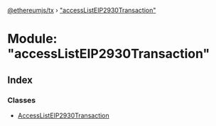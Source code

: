 [@ethereumjs/tx](../README.md) › ["accessListEIP2930Transaction"](_accesslisteip2930transaction_.md)

# Module: "accessListEIP2930Transaction"

## Index

### Classes

* [AccessListEIP2930Transaction](../classes/_accesslisteip2930transaction_.accesslisteip2930transaction.md)
